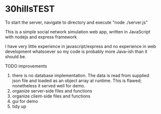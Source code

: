 # 30hillsTEST

To start the server, navigate to directory and execute "node ./server.js"

This is a simple social network simulation web app, written in JavaScript with nodejs and express framework

I have very little experience in javascript/express and no experience in web development whatsoever so my code is probably more Java-ish than it should be.








TODO improvements
1. there is no database implementation. The data is read from supplied json file and loaded as an object array at runtime. This is flawed; nonetheless it served well for demo.
2. organize server-side files and functions
3. organize client-side files and functions
4. gui for demo
5. tidy up
